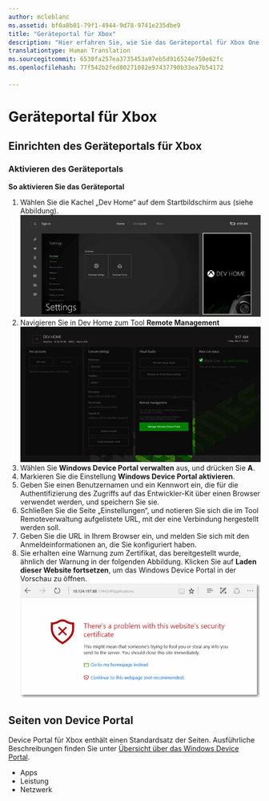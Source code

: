 ```yaml
---
author: mcleblanc
ms.assetid: bf0a8b01-79f1-4944-9d78-9741e235dbe9
title: "Geräteportal für Xbox"
description: "Hier erfahren Sie, wie Sie das Geräteportal für Xbox One aktivieren."
translationtype: Human Translation
ms.sourcegitcommit: 6530fa257ea3735453a97eb5d916524e750e62fc
ms.openlocfilehash: 77f542b2fed80271082e97437790b33ea7b54172

---
```

# Geräteportal für Xbox


## Einrichten des Geräteportals für Xbox

### Aktivieren des Geräteportals

**So aktivieren Sie das Geräteportal**

1. Wählen Sie die Kachel „Dev Home“ auf dem Startbildschirm aus (siehe Abbildung).  
![„Dev Home“ im Geräteportal](images/device-portal/xbox-dev-home-tile.png)
2. Navigieren Sie in Dev Home zum Tool **Remote Management** ![Tool „Remoteverwaltung“ für das Device Portal](images/device-portal/xbox-remote-management-tool.png)
3. Wählen Sie **Windows Device Portal verwalten** aus, und drücken Sie **A**.
4. Markieren Sie die Einstellung **Windows Device Portal aktivieren**.
5. Geben Sie einen Benutzernamen und ein Kennwort ein, die für die Authentifizierung des Zugriffs auf das Entwickler-Kit über einen Browser verwendet werden, und speichern Sie sie.
6. Schließen Sie die Seite „Einstellungen“, und notieren Sie sich die im Tool Remoteverwaltung aufgelistete URL, mit der eine Verbindung hergestellt werden soll.
7. Geben Sie die URL in Ihrem Browser ein, und melden Sie sich mit den Anmeldeinformationen an, die Sie konfiguriert haben.
8. Sie erhalten eine Warnung zum Zertifikat, das bereitgestellt wurde, ähnlich der Warnung in der folgenden Abbildung. Klicken Sie auf **Laden dieser Website fortsetzen**, um das Windows Device Portal in der Vorschau zu öffnen.
![Fehler beim Zertifikat für das Device Portal](images/device-portal/xbox-certificate-error.png)

## Seiten von Device Portal

Device Portal für Xbox enthält einen Standardsatz der Seiten. Ausführliche Beschreibungen finden Sie unter [Übersicht über das Windows Device Portal](device-portal.md).

- Apps
- Leistung
- Netzwerk



<!--HONumber=Aug16_HO3-->


